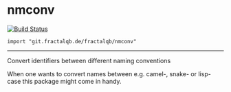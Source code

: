 # nmconv
[![Build Status](https://travis-ci.org/fractalqb/nmconv.svg)](https://travis-ci.org/fractalqb/nmconv)

`import "git.fractalqb.de/fractalqb/nmconv"`

---

Convert identifiers between different naming conventions

When one wants to convert names between e.g. camel-, snake- or
lisp-case this package might come in handy.
